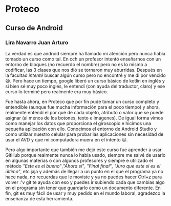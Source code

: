 # Proteco
## Curso de Android
### Lira Navarro Juan Arturo
La verdad es que android siempre ha llamado mi atención pero nunca había tomado un curso como tal. En cch un profesor intentó enseñarnos con un entorno de bloques (no recuerdo el nombre) pero no es lo mismo a codificar, las 3 clases que nos dió se tornaron muy aburridas. Después en la facultad *intenté* buscar algún curso pero no encontré y me di por vencido :satisfied:. Pero hace un tiempo, google liberó un curso básico de kotlin en inglés y si bien sé muy poco inglés, le entendí (con ayuda del traductor, claro) y ese curso lo terminé pero realmente era muy básico.

Fue hasta ahora, en Proteco que por fin pude tomar un curso completo y entendible (aunque fue mucha información para el poco tiempo) y ahora, realmente entendí el por qué de cada objeto, atributo o valor que se puede asignar (al menos de los botones, texto e imágenes). De igual forma vimos como manejar los datos que proporciona el giroscopio e hicimos una pequeña aplicación con ello. Conocimos el entorno de Android Studio y como utilizar nuestro celular para probar las aplicaciones sin necesidad de usar el AVD y que mi computadora muera en el intento :neutral_face:.

Pero algo importante que también me dejó este curso fue aprender a usar GitHub porque realmente nunca lo había usado, siempre me salvé de usarlo en algunas materias o con algunos profesores y siempre e utilizado el método *"Este es el bueno"*,*"Ahora sí"*, *"Final final"*, *"Juro que este si es el último"*, etc jaja y además de llegar a un punto en el que el programa ya no hace nada, no recuerdas que le moviste y ya no puedes hacer Ctrl+z para volver :'v git te ayuda con eso y puedes ir subiendo cada que cambias algo en el programa sin tener que guardarlo como un documento diferente. En fin, git es muy fácil de usar y muy pedido en el mundo laboral, agradezco la enseñanza de esta herramienta.

